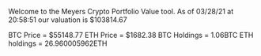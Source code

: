Welcome to the Meyers Crypto Portfolio Value tool. 
As of 03/28/21 at 20:58:51 our valuation is $103814.67 

BTC Price = $55148.77
 ETH Price = $1682.38
BTC Holdings = 1.06BTC
 ETH holdings = 26.960005962ETH 
